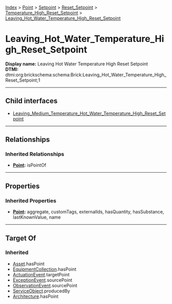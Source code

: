 [Index](../../../../../Index.md) > [Point](../../../../Point.md) > [Setpoint](../../../Setpoint.md) > [Reset_Setpoint](../../Reset_Setpoint.md) > [Temperature_High_Reset_Setpoint](../Temperature_High_Reset_Setpoint.md) > [Leaving_Hot_Water_Temperature_High_Reset_Setpoint](#)
# Leaving_Hot_Water_Temperature_High_Reset_Setpoint

**Display name:** Leaving Hot Water Temperature High Reset Setpoint<br />
**DTMI:** dtmi:org:brickschema:schema:Brick:Leaving_Hot_Water_Temperature_High_Reset_Setpoint;1

---

## Child interfaces
* [Leaving_Medium_Temperature_Hot_Water_Temperature_High_Reset_Setpoint](Leaving_Medium_Temperature_Hot_Water_Temperature_High_Reset_Setpoint.md)

---

## Relationships

### Inherited Relationships
* **[Point](../../../../Point.md):** isPointOf

---

## Properties

### Inherited Properties
* **[Point](../../../../Point.md):** aggregate, customTags, externalIds, hasQuantity, hasSubstance, lastKnownValue, name

---

## Target Of
### Inherited
* [Asset](../../../../../Asset/Asset.md).hasPoint
* [EquipmentCollection](../../../../../Collection/AssetCollection/EquipmentCollection/EquipmentCollection.md).hasPoint
* [ActuationEvent](../../../../../Event/PointEvent/ActuationEvent.md).targetPoint
* [ExceptionEvent](../../../../../Event/PointEvent/ExceptionEvent.md).sourcePoint
* [ObservationEvent](../../../../../Event/PointEvent/ObservationEvent.md).sourcePoint
* [ServiceObject](../../../../../Information/ServiceObject/ServiceObject.md).producedBy
* [Architecture](../../../../../Space/Architecture/Architecture.md).hasPoint
